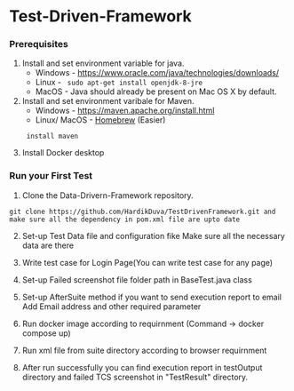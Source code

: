 # Test-Driven-Framework

### Prerequisites
1. Install and set environment variable for java.
    * Windows - https://www.oracle.com/java/technologies/downloads/
    * Linux - ```  sudo apt-get install openjdk-8-jre  ```
    * MacOS - Java should already be present on Mac OS X by default.
2. Install and set environment varibale for Maven.
    * Windows - https://maven.apache.org/install.html
    * Linux/ MacOS -  [Homebrew](http://brew.sh/) (Easier)
    ```
     install maven
    ```
3. Install Docker desktop

### Run your First Test
1. Clone the Data-Drivern-Framework repository. 
```
git clone https://github.com/HardikDuva/TestDrivenFramework.git and make sure all the dependency in pom.xml file are upto date
```
2. Set-up Test Data file and configuration fike
Make sure all the necessary data are there

3. Write test case for Login Page(You can write test case for any page)

4. Set-up Failed screenshot file folder path in BaseTest.java class

5. Set-up AfterSuite method if you want to send execution report to email 
  Add Email address and other required parameter
   
6. Run docker image according to requirnment (Command -> docker compose up)

7. Run xml file from suite directory according to browser requirnment

8. After run successfully you can find execution report in testOutput directory and failed TCS screenshot in "TestResult" directory.
